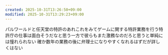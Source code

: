 ```yaml
---
created: 2025-10-31T13:26:50+09:00
modified: 2025-10-31T13:29:23+09:00
---
```


パルワールドと任天堂の特許のあれこれをみてゲームに関する特許業務を行う特許庁の仕事は面白そうだなと思う一方で彼らもまた激務なのだろと思うと単純には憧れられない
確か数年の業務の後に弁理士になりやすくなれるはずだが詳しくはない
